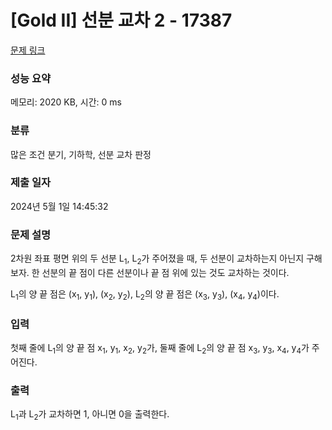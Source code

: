 # [Gold II] 선분 교차 2 - 17387 

[문제 링크](https://www.acmicpc.net/problem/17387) 

### 성능 요약

메모리: 2020 KB, 시간: 0 ms

### 분류

많은 조건 분기, 기하학, 선분 교차 판정

### 제출 일자

2024년 5월 1일 14:45:32

### 문제 설명

<p style="user-select: auto !important;">2차원 좌표 평면 위의 두 선분 L<sub style="user-select: auto !important;">1</sub>, L<sub style="user-select: auto !important;">2</sub>가 주어졌을 때, 두 선분이 교차하는지 아닌지 구해보자. 한 선분의 끝 점이 다른 선분이나 끝 점 위에 있는 것도 교차하는 것이다.</p>

<p style="user-select: auto !important;">L<sub style="user-select: auto !important;">1</sub>의 양 끝 점은 (x<sub style="user-select: auto !important;">1</sub>, y<sub style="user-select: auto !important;">1</sub>), (x<sub style="user-select: auto !important;">2</sub>, y<sub style="user-select: auto !important;">2</sub>), L<sub style="user-select: auto !important;">2</sub>의 양 끝 점은 (x<sub style="user-select: auto !important;">3</sub>, y<sub style="user-select: auto !important;">3</sub>), (x<sub style="user-select: auto !important;">4</sub>, y<sub style="user-select: auto !important;">4</sub>)이다.</p>

### 입력 

 <p style="user-select: auto !important;">첫째 줄에 L<sub style="user-select: auto !important;">1</sub>의 양 끝 점 x<sub style="user-select: auto !important;">1</sub>, y<sub style="user-select: auto !important;">1</sub>, x<sub style="user-select: auto !important;">2</sub>, y<sub style="user-select: auto !important;">2</sub>가, 둘째 줄에 L<sub style="user-select: auto !important;">2</sub>의 양 끝 점 x<sub style="user-select: auto !important;">3</sub>, y<sub style="user-select: auto !important;">3</sub>, x<sub style="user-select: auto !important;">4</sub>, y<sub style="user-select: auto !important;">4</sub>가 주어진다.</p>

### 출력 

 <p style="user-select: auto !important;">L<sub style="user-select: auto !important;">1</sub>과 L<sub style="user-select: auto !important;">2</sub>가 교차하면 1, 아니면 0을 출력한다.</p>

